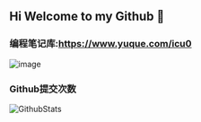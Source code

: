 ## Hi Welcome to my Github 👋

### 编程笔记库:https://www.yuque.com/icu0


![image](https://user-images.githubusercontent.com/84832795/212478754-bb2b6468-c2ef-486b-ae8b-a79a0faf715d.png)
<br/>


### Github提交次数<br/>
![GithubStats](https://github-readme-stats.vercel.app/api?username=cool-icu0&show_icons=true&theme=dark&count_private=true)


<!-- github使用语言 -->
<!-- ![Most Used Languages](https://github-readme-stats.vercel.app/api/top-langs/?username=cool-icu0&theme=dark&layout=compact) -->


